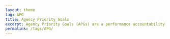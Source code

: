 ```yaml
---
layout: theme
tag: APG
title: Agency Priority Goals
excerpt: Agency Priority Goals (APGs) are a performance accountability structure of the GPRA Modernization Act that provides agencies a mechanism to focus leadership priorities, set outcomes, and measure results, bringing focus to mission areas where agencies need to drive significant progress and change.
permalink: /tags/APG/
---
```

